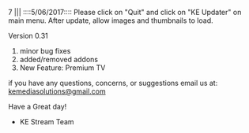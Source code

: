 7
||| 
::::5/06/2017::::
Please click on "Quit" and click on  "KE Updater" on main menu. After update, allow images and thumbnails to load.

Version 0.31
  1. minor bug fixes
  2. added/removed addons
  3. New Feature: Premium TV

if you have any questions, concerns, or suggestions email us at: kemediasolutions@gmail.com 

Have a Great day!

- KE Stream Team
